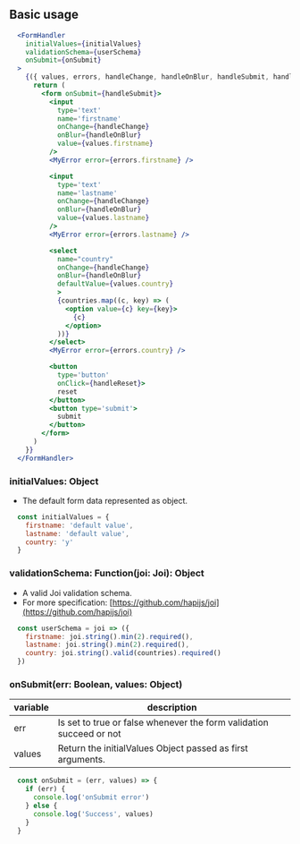 ## Basic usage

```jsx
  <FormHandler
    initialValues={initialValues}
    validationSchema={userSchema}
    onSubmit={onSubmit}
  >
    {({ values, errors, handleChange, handleOnBlur, handleSubmit, handleReset }) => {
      return (
        <form onSubmit={handleSubmit}>
          <input
            type='text'
            name='firstname'
            onChange={handleChange}
            onBlur={handleOnBlur}
            value={values.firstname}
          />
          <MyError error={errors.firstname} />

          <input
            type='text'
            name='lastname'
            onChange={handleChange}
            onBlur={handleOnBlur}
            value={values.lastname}
          />
          <MyError error={errors.lastname} />

          <select
            name="country"
            onChange={handleChange}
            onBlur={handleOnBlur}
            defaultValue={values.country}
            >
            {countries.map((c, key) => (
              <option value={c} key={key}>
                {c}
              </option>
            ))}
          </select>
          <MyError error={errors.country} />

          <button
            type='button'
            onClick={handleReset}>
            reset
          </button>
          <button type='submit'>
            submit
          </button>
        </form>
      )
    }}
  </FormHandler>
```

### initialValues: Object

* The default form data represented as object.

```jsx
  const initialValues = {
    firstname: 'default value',
    lastname: 'default value',
    country: 'y'
  }
```

### validationSchema: Function(joi: Joi): Object<Joi>

* A valid Joi validation schema.
* For more specification: [https://github.com/hapijs/joi](https://github.com/hapijs/joi)

```jsx
  const userSchema = joi => ({
    firstname: joi.string().min(2).required(),
    lastname: joi.string().min(2).required(),
    country: joi.string().valid(countries).required()
  })
```

### onSubmit(err: Boolean, values: Object<initialValues>)

| variable | description
| --- | ---
| err | Is set to true or false whenever the form validation succeed or not
| values | Return the initialValues Object passed as first arguments.

```jsx
  const onSubmit = (err, values) => {
    if (err) {
      console.log('onSubmit error')
    } else {
      console.log('Success', values)
    }
  }
```